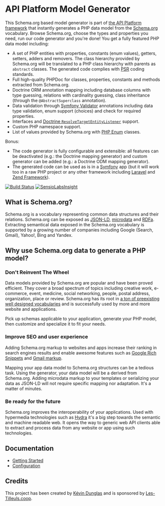 # API Platform Model Generator

This Schema.org based model generator is part of [the API Platform framework](http://api-platform.com) that instantly generates a PHP data model from the [Schema.org](http://schema.org)
vocabulary. Browse Schema.org, choose the types and properties you need, run our code generator and you're done! You get
a fully featured PHP data model including:
* A set of PHP entities with properties, constants (enum values), getters, setters, adders and removers. The class
hierarchy provided by Schema.org will be translated to a PHP class hierarchy with parents as `abstract` classes. The generated
code complies with [PSR](http://www.php-fig.org/) coding standards.
* Full high-quality PHPDoc for classes, properties, constants and methods extracted from Schema.org.
* Doctrine ORM annotation mapping including database columns with type guessing, relations with cardinality guessing, class
inheritance (through the `@AbstractSuperclass` annotation).
* Data validation through [Symfony Validator](https://symfony.com/doc/current/book/validation.html) annotations including
data type validation, enum support (choices) and check for required properties.
* Interfaces and [Doctrine `ResolveTargetEntityListener`](http://doctrine-orm.readthedocs.org/en/latest/cookbook/resolve-target-entity-listener.html)
support.
* Custom PHP namespace support.
* List of values provided by Schema.org with [PHP Enum](https://github.com/myclabs/php-enum) classes.

Bonus:
* The code generator is fully configurable and extensible: all features can be deactivated (e.g.: the Doctrine mapping generator)
and custom generator can be added (e.g.: a Doctrine ODM mapping generator).
* The generated code can be used as is in a [Symfony](http://symfony.com) app (but it will work too in a raw PHP project
or any other framework including [Laravel](http://laravel.com) and [Zend Framework](http://framework.zend.com/)).

[![Build Status](https://travis-ci.org/dunglas/php-schema.svg?branch=master)](https://travis-ci.org/dunglas/php-schema) [![SensioLabsInsight](https://insight.sensiolabs.com/projects/87ec89e6-57cd-4ac0-9ab1-d4549c5425c5/mini.png)](https://insight.sensiolabs.com/projects/87ec89e6-57cd-4ac0-9ab1-d4549c5425c5)

## What is Schema.org?

Schema.org is a vocabulary representing common data structures and their relations. Schema.org can be exposed as [JSON-LD](http://en.wikipedia.org/wiki/JSON-LD),
[microdata](http://en.wikipedia.org/wiki/Microdata_(HTML)) and [RDFa](https://en.wikipedia.org/wiki/RDFa).
Extracting semantical data exposed in the Schema.org vocabulary is supported by a growing number of companies including
Google (Search, Gmail), Yahoo!, Bing and Yandex.

## Why use Schema.org data to generate a PHP model?

### Don't Reinvent The Wheel

Data models provided by Schema.org are popular and have been proved efficient. They cover a broad spectrum of topics including
creative work, e-commerce, event, medicine, social networking, people, postal address, organization, place or review.
Schema.org has its root in [a ton of preexisting well designed vocabularies](http://schema.rdfs.org/mappings.html) and is
successfully used by more and more website and applications.

Pick up schemas applicable to your application, generate your PHP model, then customize and specialize it to fit your needs.

### Improve SEO and user experience

Adding Schema.org markup to websites and apps increase their ranking in search engines results and enable awesome features
such as [Google Rich Snippets](https://support.google.com/webmasters/answer/99170?hl=en) and [Gmail markup](https://developers.google.com/gmail/markup/overview).

Mapping your app data model to Schema.org structures can be a tedious task. Using the generator, your data model will be
a derived from Schema.org. Adding microdata markup to your templates or serializing your data as JSON-LD will not require
specific mapping nor adaptation. It's a matter of minutes.

### Be ready for the future

Schema.org improves the interoperability of your applications. Used with hypermedia technologies such as [Hydra](http://www.hydra-cg.com/)
it's a big step towards the semantic and machine readable web.
It opens the way to generic web API clients able to extract and process data from any website or app using such technologies.

## Documentation

* [Getting Started](https://api-platform.com/doc/1.0/schema-generator/getting-started)
* [Configuration](https://api-platform.com/doc/1.0/schema-generator/configuration)

## Credits

This project has been created by [Kévin Dunglas](https://dunglas.fr) and is sponsored by [Les-Tilleuls.coop](https://les-tilleuls.coop).
